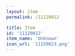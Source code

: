 ```yaml
---
layout: item
permalink: /11120012

title: Item
id: '11120012'
item_name: 'Unknown'
icon_url: '11150023.png'
---
```

